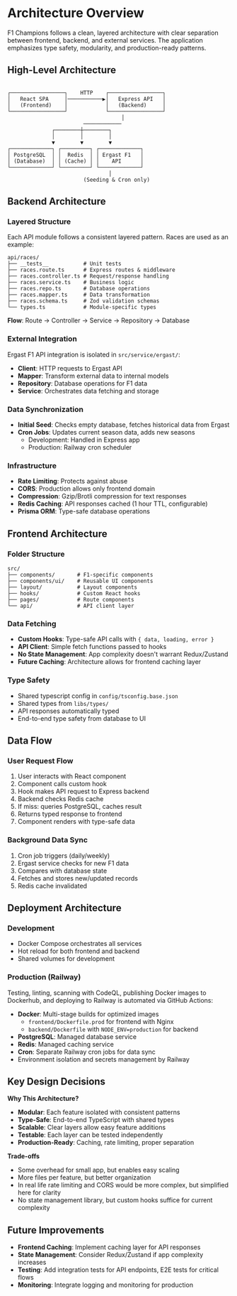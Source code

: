 # Architecture Overview

F1 Champions follows a clean, layered architecture with clear separation between frontend, backend, and external services. The application emphasizes type safety, modularity, and production-ready patterns.

## High-Level Architecture

```

┌─────────────────┐    HTTP    ┌─────────────────┐
│   React SPA     │───────────▶│   Express API   │
│   (Frontend)    │            │   (Backend)     │
└─────────────────┘            └─────────────────┘
                                    │
                        ────────────
              ┌────────┼────────┐
              │        │        │
              ▼        ▼        ▼
┌─────────────┐ ┌─────────┐ ┌─────────────┐
│ PostgreSQL  │ │  Redis  │ │ Ergast F1   │
│ (Database)  │ │ (Cache) │ │    API      │
└─────────────┘ └─────────┘ └─────────────┘
                                │
                        (Seeding & Cron only)
```

## Backend Architecture

### Layered Structure
Each API module follows a consistent layered pattern. Races are used as an example:

```
api/races/
├── __tests__           # Unit tests
├── races.route.ts      # Express routes & middleware
├── races.controller.ts # Request/response handling
├── races.service.ts    # Business logic
├── races.repo.ts       # Database operations
├── races.mapper.ts     # Data transformation
├── races.schema.ts     # Zod validation schemas
└── types.ts            # Module-specific types
```

**Flow**: Route → Controller → Service → Repository → Database

### External Integration
Ergast F1 API integration is isolated in `src/service/ergast/`:
- **Client**: HTTP requests to Ergast API
- **Mapper**: Transform external data to internal models
- **Repository**: Database operations for F1 data
- **Service**: Orchestrates data fetching and storage

### Data Synchronization
- **Initial Seed**: Checks empty database, fetches historical data from Ergast
- **Cron Jobs**: Updates current season data, adds new seasons
  - Development: Handled in Express app
  - Production: Railway cron scheduler

### Infrastructure
- **Rate Limiting**: Protects against abuse
- **CORS**: Production allows only frontend domain
- **Compression**: Gzip/Brotli compression for text responses
- **Redis Caching**: API responses cached (1 hour TTL, configurable)
- **Prisma ORM**: Type-safe database operations

## Frontend Architecture

### Folder Structure

```
src/
├── components/       # F1-specific components
├── components/ui/    # Reusable UI components
├── layout/           # Layout components
├── hooks/            # Custom React hooks
├── pages/            # Route components
└── api/              # API client layer
```
### Data Fetching
- **Custom Hooks**: Type-safe API calls with `{ data, loading, error }`
- **API Client**: Simple fetch functions passed to hooks
- **No State Management**: App complexity doesn't warrant Redux/Zustand
- **Future Caching**: Architecture allows for frontend caching layer

### Type Safety
- Shared typescript config in `config/tsconfig.base.json`
- Shared types from `libs/types/`
- API responses automatically typed
- End-to-end type safety from database to UI

## Data Flow

### User Request Flow
1. User interacts with React component
2. Component calls custom hook
3. Hook makes API request to Express backend
4. Backend checks Redis cache
5. If miss: queries PostgreSQL, caches result
6. Returns typed response to frontend
7. Component renders with type-safe data

### Background Data Sync
1. Cron job triggers (daily/weekly)
2. Ergast service checks for new F1 data
3. Compares with database state
4. Fetches and stores new/updated records
5. Redis cache invalidated

## Deployment Architecture

### Development
- Docker Compose orchestrates all services
- Hot reload for both frontend and backend
- Shared volumes for development

### Production (Railway)
Testing, linting, scanning with CodeQL, publishing Docker images to Dockerhub, and deploying to Railway is automated via GitHub Actions:
- **Docker**: Multi-stage builds for optimized images
  - `frontend/Dockerfile.prod` for frontend with Nginx
  - `backend/Dockerfile` with `NODE_ENV=production` for backend
- **PostgreSQL**: Managed database service
- **Redis**: Managed caching service
- **Cron**: Separate Railway cron jobs for data sync
- Environment isolation and secrets management by Railway

## Key Design Decisions

**Why This Architecture?**
- **Modular**: Each feature isolated with consistent patterns
- **Type-Safe**: End-to-end TypeScript with shared types
- **Scalable**: Clear layers allow easy feature additions
- **Testable**: Each layer can be tested independently
- **Production-Ready**: Caching, rate limiting, proper separation

**Trade-offs**
- Some overhead for small app, but enables easy scaling
- More files per feature, but better organization
- In real life rate limiting and CORS would be more complex, but simplified here for clarity
- No state management library, but custom hooks suffice for current complexity

## Future Improvements
- **Frontend Caching**: Implement caching layer for API responses
- **State Management**: Consider Redux/Zustand if app complexity increases
- **Testing**: Add integration tests for API endpoints, E2E tests for critical flows
- **Monitoring**: Integrate logging and monitoring for production